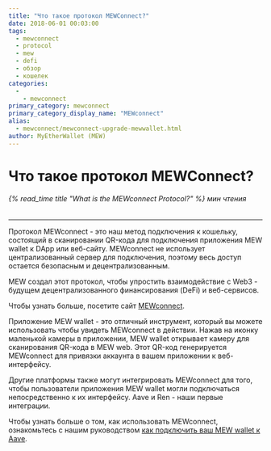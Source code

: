 ```yaml
---
title: "Что такое протокол MEWConnect?"
date: 2018-06-01 00:03:00
tags:
  - mewconnect
  - protocol
  - mew
  - defi
  - обзор
  - кошелек
categories:
  - 
    - mewconnect
primary_category: mewconnect
primary_category_display_name: "MEWconnect"
alias:
  - mewconnect/mewconnect-upgrade-mewwallet.html
author: MyEtherWallet (MEW)
---
```


# **Что такое протокол MEWConnect?**

###### {% read_time title "What is the MEWconnect Protocol?" %} мин чтения

* * *

Протокол MEWconnect - это наш метод подключения к кошельку, состоящий в сканировании QR-кода для подключения приложения MEW wallet к DApp или веб-сайту. MEWconnect не использует централизованный сервер для подключения, поэтому весь доступ остается безопасным и децентрализованным.

MEW создал этот протокол, чтобы упростить взаимодействие с Web3 - будущем децентрализованного финансирования (DeFi) и веб-сервисов.

Чтобы узнать больше, посетите сайт [MEWconnect][mc].

Приложение MEW wallet - это отличный инструмент, который вы можете использовать чтобы увидеть MEWconnect в действии. Нажав на иконку маленькой камеры в приложении, MEW wallet открывает камеру для сканирования QR-кода в MEW web. Этот QR-код генерируется MEWconnect для привязки аккаунта в вашем приложении к веб-интерфейсу.

Другие платформы также могут интегрировать MEWconnect для того, чтобы пользователи приложения MEW wallet могли подключаться непосредственно к их интерфейсу. Aave и Ren - наши первые интеграции.

Чтобы узнать больше о том, как использовать MEWconnect, ознакомьтесь с нашим руководством [как подключить ваш MEW wallet к Aave][aave].

[mc]: https://mewconnect.myetherwallet.com/

[aave]: /@@@@@@/dapps/aave_mc/
